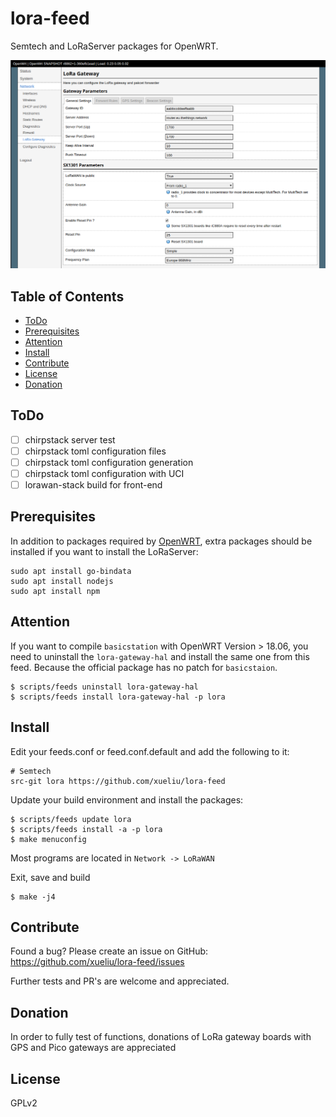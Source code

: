 # lora-feed
Semtech and LoRaServer packages for OpenWRT.

![luci](luci-lora-gateway.png)

## Table of Contents

- [ToDo](#todo)
- [Prerequisites](#prerequisites)
- [Attention](#attention)
- [Install](#install)
- [Contribute](#contribute)
- [License](#license)
- [Donation](#donation)

## ToDo
- [ ] chirpstack server test
- [ ] chirpstack toml configuration files
- [ ] chirpstack toml configuration generation
- [ ] chirpstack toml configuration with UCI
- [ ] lorawan-stack build for front-end

## Prerequisites

In addition to packages required by [OpenWRT](https://openwrt.org/docs/guide-developer/build-system/install-buildsystem), 
extra packages should be installed if you want to install the LoRaServer:

    sudo apt install go-bindata
    sudo apt install nodejs
    sudo apt install npm

## Attention
If you want to compile `basicstation` with OpenWRT Version > 18.06, you need to uninstall the `lora-gateway-hal` 
and install the same one from this feed. Because the official package has no patch for `basicstaion`.

    $ scripts/feeds uninstall lora-gateway-hal
    $ scripts/feeds install lora-gateway-hal -p lora

## Install

Edit your feeds.conf or feed.conf.default and add the following to it:

    # Semtech
    src-git lora https://github.com/xueliu/lora-feed

Update your build environment and install the packages:

    $ scripts/feeds update lora
    $ scripts/feeds install -a -p lora
    $ make menuconfig

Most programs are located in `Network -> LoRaWAN`

Exit, save and build

    $ make -j4

## Contribute

Found a bug? Please create an issue on GitHub:
    https://github.com/xueliu/lora-feed/issues

Further tests and PR's are welcome and appreciated.

## Donation

In order to fully test of functions, donations of LoRa gateway boards with GPS and Pico gateways are appreciated

## License

GPLv2
